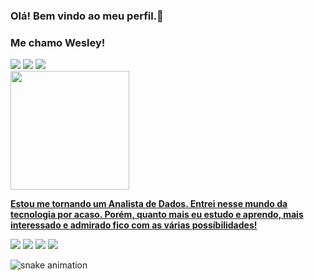 ### Olá! Bem vindo ao meu perfil.👋
### Me chamo Wesley!

<div>
  <a href="https://www.linkedin.com/in/wesley-cravo-barbosa-b5100b1b8" target="_blank"><img src="https://img.shields.io/badge/LinkedIn-0077B5?style=for-the-badge&logo=linkedin&logoColor=white" target="_blank"></a>
  <a href="https://www.instagram.com/_wess18/" target="_blank"><img src="https://img.shields.io/badge/Instagram-E4405F?style=for-the-badge&logo=instagram&logoColor=white" target="_blank"></a>
  <a href="https://mail.google.com/mail/u/0/?tab=rm&ogbl#inbox" target="_blank"><img src="https://img.shields.io/badge/Gmail-D14836?style=for-the-badge&logo=gmail&logoColor=white" target="_blank"></a>
</div>
<div>
  <a href = 'https://github.com/Wesley-CBarbosa'>
  <img height='190em' src='https://github-readme-stats.vercel.app/api?username=wesley-cbarbosa&show_icons=true&theme=vue&include_all_commits=true&count_private=true'/>
</div>

**Estou me tornando um Analista de Dados. Entrei nesse mundo da tecnologia por acaso. Porém, quanto mais eu estudo e aprendo, mais interessado e admirado fico com as várias possíbilidades!**

<div>
  <a href="" target="_blank"><img src="https://img.shields.io/badge/python-3670A0?style=for-the-badge&logo=python&logoColor=ffdd54" target="_blank"></a>
  <a href="" target="_blank"><img src="https://img.shields.io/badge/mysql-4479A1.svg?style=for-the-badge&logo=mysql&logoColor=white" target="_blank"></a>
  <a href="" target="_blank"><img src="https://img.shields.io/badge/power_bi-F2C811?style=for-the-badge&logo=powerbi&logoColor=black" target="_blank"></a>
  <a href="" target="_blank"><img src="https://img.shields.io/badge/Microsoft_Excel-217346?style=for-the-badge&logo=microsoft-excel&logoColor=white" target="_blank"></a>
</div>

![snake animation](https://github.com/wesley-cbarbosa/wesley-cbarbosa/blob/output/github-contribution-grid-snake.svg)

